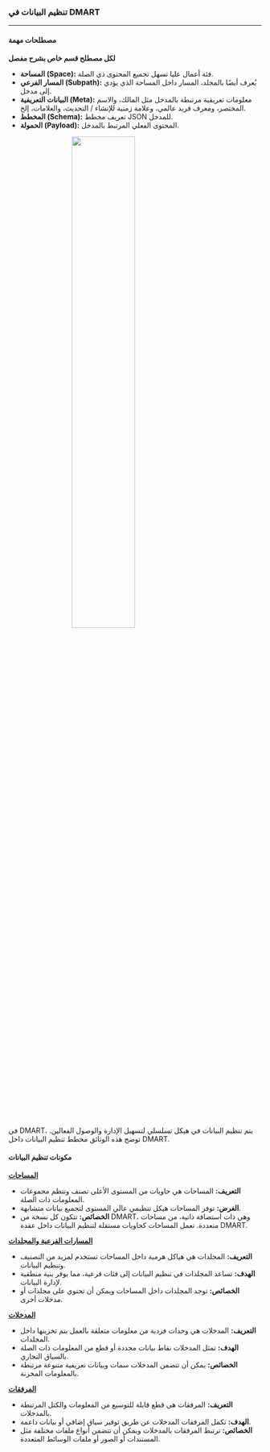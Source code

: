 <script>
  import { QueryType } from "@/dmart";
  import ListView from "@/components/management/ListView.svelte";
  import Tree from "./assets/tree.png";
</script>
<style>
  .center {
    display: block;
    margin-left: auto;
    margin-right: auto;
    width: 50%;
  }
</style>

### **تنظيم البيانات في DMART**

---

#### **مصطلحات مهمة**

**لكل مصطلح قسم خاص بشرح مفصل**

- **المساحة (Space):** فئة أعمال عليا تسهل تجميع المحتوى ذي الصلة.
- **المسار الفرعي (Subpath):** يُعرف أيضًا بالمجلد، المسار داخل المساحة الذي يؤدي إلى مدخل.
- **البيانات التعريفية (Meta):** معلومات تعريفية مرتبطة بالمدخل مثل المالك، والاسم المختصر، ومعرف فريد عالمي، وعلامة زمنية للإنشاء / التحديث، والعلامات، إلخ.
- **المخطط (Schema):** تعريف مخطط JSON للمدخل.
- **الحمولة (Payload):** المحتوى الفعلي المرتبط بالمدخل.

<img class="center" src={Tree} width="500">

في DMART، يتم تنظيم البيانات في هيكل تسلسلي لتسهيل الإدارة والوصول الفعالين. توضح هذه الوثائق مخطط تنظيم البيانات داخل DMART.

#### **مكونات تنظيم البيانات**

**[المساحات](Space)**

- **التعريف:** المساحات هي حاويات من المستوى الأعلى تصنف وتنظم مجموعات المعلومات ذات الصلة.
- **الغرض:** توفر المساحات هيكل تنظيمي عالي المستوى لتجميع بيانات متشابهة.
- **الخصائص:** تتكون كل نسخة من DMART، وهي ذات استضافة ذاتية، من مساحات متعددة. تعمل المساحات كحاويات مستقلة لتنظيم البيانات داخل عقدة DMART.

**[المسارات الفرعية والمجلدات](Subpath)**

- **التعريف:** المجلدات هي هياكل هرمية داخل المساحات تستخدم لمزيد من التصنيف وتنظيم البيانات.
- **الهدف:** تساعد المجلدات في تنظيم البيانات إلى فئات فرعية، مما يوفر بنية منطقية لإدارة البيانات.
- **الخصائص:** توجد المجلدات داخل المساحات ويمكن أن تحتوي على مجلدات أو مدخلات أخرى.

**[المدخلات](Entries)**

- **التعريف:** المدخلات هي وحدات فردية من معلومات متعلقة بالعمل يتم تخزينها داخل المجلدات.
- **الهدف:** تمثل المدخلات نقاط بيانات محددة أو قطع من المعلومات ذات الصلة بالسياق التجاري.
- **الخصائص:** يمكن أن تتضمن المدخلات سمات وبيانات تعريفية متنوعة مرتبطة بالمعلومات المخزنة.

**[المرفقات](Attachments)**

- **التعريف:** المرفقات هي قطع قابلة للتوسيع من المعلومات والكتل المرتبطة بالمدخلات.
- **الهدف:** تكمل المرفقات المدخلات عن طريق توفير سياق إضافي أو بيانات داعمة.
- **الخصائص:** ترتبط المرفقات بالمدخلات ويمكن أن تتضمن أنواع ملفات مختلفة مثل المستندات أو الصور أو ملفات الوسائط المتعددة.

